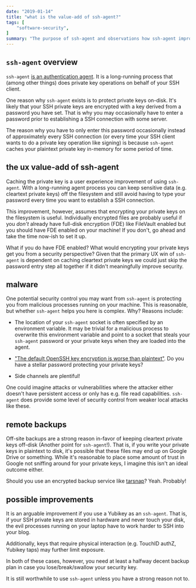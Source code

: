 ```yaml
---
date: "2019-01-14"
title: "what is the value-add of ssh-agent?"
tags: [
    "software-security",
]
summary: "The purpose of ssh-agent and observations how ssh-agent improves UX and security."
---
```


## `ssh-agent` overview

`ssh-agent` [is an authentication agent](https://linux.die.net/man/1/ssh-agent). It is a long-running process that (among other things) does private key operations on behalf of your SSH client.

One reason why `ssh-agent` exists is to protect private keys on-disk. It's likely that your SSH private keys are encrypted with a key derived from a password you have set. That is why you may occasionally have to enter a password prior to establishing a SSH connection with some server.

The reason why you have to only enter this password occasionally instead of approximately every SSH connection (or every time your SSH client wants to do a private key operation like signing) is because `ssh-agent` caches your plaintext private key in-memory for some period of time.

## the ux value-add of ssh-agent

Caching the private key is a user experience improvement of using `ssh-agent`. With a long-running agent process you can keep sensitive data (e.g. cleartext private keys) off the filesystem and still avoid having to type your password every time you want to establish a SSH connection.

This improvement, however, assumes that encrypting your private keys on the filesystem is useful. Individually encrypted files are probably useful if you *don't* already have full-disk encryption (FDE) like FileVault enabled but you should have FDE enabled on your machine! If you don't, go ahead and take the time now-ish to set it up.

What if you do have FDE enabled? What would encrypting your private keys get you from a security perspective? Given that the primary UX win of `ssh-agent` is dependent on caching cleartext private keys we could just skip the password entry step all together if it didn't meaningfully improve security.

## malware

One potential security control you may want from `ssh-agent` is protecting you from malicious processes running on your machine. This is reasonable, but whether `ssh-agent` helps you here is complex. Why? Reasons include:

* The location of your `ssh-agent` socket is often specified by an environment variable. It may be trivial for a malicious process to overwrite this environment variable and point to a socket that steals your `ssh-agent` password or your private keys when they are loaded into the agent.

* ["The default OpenSSH key encryption is worse than plaintext"](https://latacora.micro.blog/2018/08/03/the-default-openssh.html). Do you have a stellar password protecting your private keys?

* Side channels are plentiful!

One could imagine attacks or vulnerabilities where the attacker either doesn't have persistent access or only has e.g. file read capabilities. `ssh-agent` does provide some level of security control from weaker local attacks like these.

## remote backups

Off-site backups are a strong reason in-favor of keeping cleartext private keys off-disk (Another point for `ssh-agent`!). That is, if you write your private keys in plaintext to disk, it's possible that these files may end up on Google Drive or something. While it's reasonable to place some amount of trust in Google not sniffing around for your private keys, I imagine this isn't an ideal outcome either.

Should you use an encrypted backup service like [tarsnap](https://www.tarsnap.com/)? Yeah. Probably!

## possible improvements

It is an arguable improvement if you use a Yubikey as an `ssh-agent`. That is, if your SSH private keys are stored in hardware and never touch your disk, the evil processes running on your laptop have to work harder to SSH into your blog.

Additionally, keys that require physical interaction (e.g. TouchID authZ, Yubikey taps) may further limit exposure.

In both of these cases, however, you need at least a halfway decent backup plan in case you lose/break/swallow your security key.

It is still worthwhile to use `ssh-agent` unless you have a strong reason not to.
